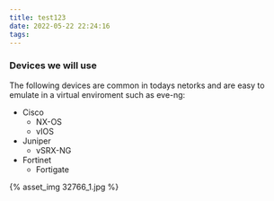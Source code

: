 ```yaml
---
title: test123
date: 2022-05-22 22:24:16
tags:
---
```



### Devices we will use
The following devices are common in todays netorks and are easy to emulate in a virtual enviroment such as eve-ng:
* Cisco
    * NX-OS
    * vIOS
* Juniper
    * vSRX-NG
* Fortinet
    * Fortigate

{% asset_img 32766_1.jpg %}
